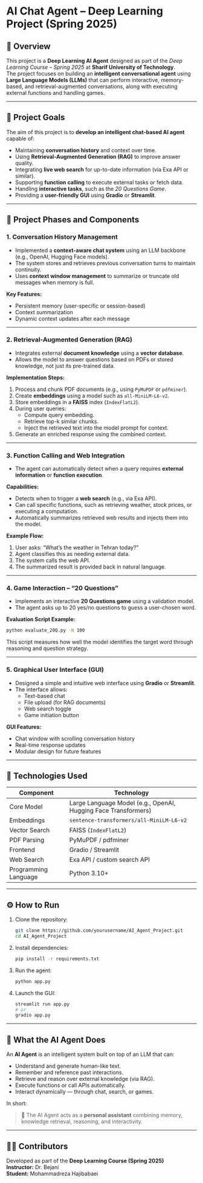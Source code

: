 # AI Chat Agent – Deep Learning Project (Spring 2025)

## 📘 Overview
This project is a **Deep Learning AI Agent** designed as part of the *Deep Learning Course – Spring 2025* at **Sharif University of Technology**.  
The project focuses on building an **intelligent conversational agent** using **Large Language Models (LLMs)** that can perform interactive, memory-based, and retrieval-augmented conversations, along with executing external functions and handling games.

---

## 🧠 Project Goals
The aim of this project is to **develop an intelligent chat-based AI agent** capable of:
- Maintaining **conversation history** and context over time.
- Using **Retrieval-Augmented Generation (RAG)** to improve answer quality.
- Integrating **live web search** for up-to-date information (via Exa API or similar).
- Supporting **function calling** to execute external tasks or fetch data.
- Handling **interactive tasks**, such as the *20 Questions Game*.
- Providing a **user-friendly GUI** using **Gradio** or **Streamlit**.

---

## 🚀 Project Phases and Components

### **1. Conversation History Management**
- Implemented a **context-aware chat system** using an LLM backbone (e.g., OpenAI, Hugging Face models).
- The system stores and retrieves previous conversation turns to maintain continuity.
- Uses **context window management** to summarize or truncate old messages when memory is full.

**Key Features:**
- Persistent memory (user-specific or session-based)
- Context summarization
- Dynamic context updates after each message

---

### **2. Retrieval-Augmented Generation (RAG)**
- Integrates external **document knowledge** using a **vector database**.
- Allows the model to answer questions based on PDFs or stored knowledge, not just its pre-trained data.

**Implementation Steps:**
1. Process and chunk PDF documents (e.g., using `PyMuPDF` or `pdfminer`).
2. Create **embeddings** using a model such as `all-MiniLM-L6-v2`.
3. Store embeddings in a **FAISS** index (`IndexFlatL2`).
4. During user queries:
   - Compute query embedding.
   - Retrieve top-k similar chunks.
   - Inject the retrieved text into the model prompt for context.
5. Generate an enriched response using the combined context.

---

### **3. Function Calling and Web Integration**
- The agent can automatically detect when a query requires **external information** or **function execution**.

**Capabilities:**
- Detects when to trigger a **web search** (e.g., via Exa API).
- Can call specific functions, such as retrieving weather, stock prices, or executing a computation.
- Automatically summarizes retrieved web results and injects them into the model.

**Example Flow:**
1. User asks: “What’s the weather in Tehran today?”
2. Agent classifies this as needing external data.
3. The system calls the web API.
4. The summarized result is provided back in natural language.

---

### **4. Game Interaction – “20 Questions”**
- Implements an interactive **20 Questions game** using a validation model.
- The agent asks up to 20 yes/no questions to guess a user-chosen word.

**Evaluation Script Example:**
```bash
python evaluate_20Q.py -N 100
```
This script measures how well the model identifies the target word through reasoning and question strategy.

---

### **5. Graphical User Interface (GUI)**
- Designed a simple and intuitive web interface using **Gradio** or **Streamlit**.
- The interface allows:
  - Text-based chat
  - File upload (for RAG documents)
  - Web search toggle
  - Game initiation button

**GUI Features:**
- Chat window with scrolling conversation history
- Real-time response updates
- Modular design for future features

---

## 🧩 Technologies Used
| Component | Technology |
|------------|-------------|
| Core Model | Large Language Model (e.g., OpenAI, Hugging Face Transformers) |
| Embeddings | `sentence-transformers/all-MiniLM-L6-v2` |
| Vector Search | FAISS (`IndexFlatL2`) |
| PDF Parsing | PyMuPDF / pdfminer |
| Frontend | Gradio / Streamlit |
| Web Search | Exa API / custom search API |
| Programming Language | Python 3.10+ |

---

## ⚙️ How to Run
1. Clone the repository:
   ```bash
   git clone https://github.com/yourusername/AI_Agent_Project.git
   cd AI_Agent_Project
   ```
2. Install dependencies:
   ```bash
   pip install -r requirements.txt
   ```
3. Run the agent:
   ```bash
   python app.py
   ```
4. Launch the GUI:
   ```bash
   streamlit run app.py
   # or
   gradio app.py
   ```

---

## 🤖 What the AI Agent Does
An **AI Agent** is an intelligent system built on top of an LLM that can:
- Understand and generate human-like text.
- Remember and reference past interactions.
- Retrieve and reason over external knowledge (via RAG).
- Execute functions or call APIs automatically.
- Interact dynamically — through chat, search, or games.

In short:  
> 🧠 The AI Agent acts as a **personal assistant** combining memory, knowledge retrieval, reasoning, and interactivity.

---

## 👩‍💻 Contributors
Developed as part of the **Deep Learning Course (Spring 2025)**  
**Instructor:** Dr. Bejani  
**Student:** Mohammadreza Hajibabaei
